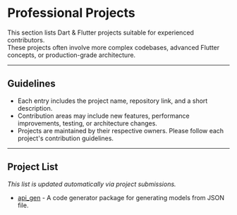 # Professional Projects

This section lists Dart & Flutter projects suitable for experienced contributors.  
These projects often involve more complex codebases, advanced Flutter concepts, or production-grade architecture.

---

## Guidelines

- Each entry includes the project name, repository link, and a short description.
- Contribution areas may include new features, performance improvements, testing, or architecture changes.
- Projects are maintained by their respective owners. Please follow each project's contribution guidelines.

---

## Project List

_This list is updated automatically via project submissions._
- [api_gen](https://github.com/mrrda1969/api_gen) - A code generator package for generating models from JSON file.
